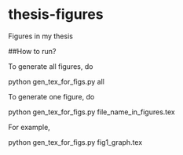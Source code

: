 # thesis-figures
Figures in my thesis

##How to run?

To generate all figures, do

  python gen_tex_for_figs.py all

To generate one figure, do

  python gen_tex_for_figs.py file_name_in_figures.tex

For example,

  python gen_tex_for_figs.py fig1_graph.tex


